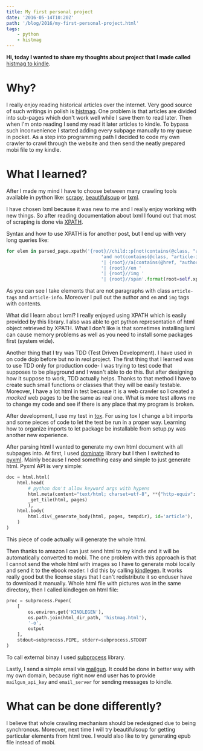 ```yaml
---
title: My first personal project
date: '2016-05-14T10:20Z'
path: '/blog/2016/my-first-personal-project.html'
tags: 
    - python
    - histmag
---
```


**Hi, today I wanted to share my thoughts about project that I made
called** [histmag to
kindle](https://github.com/krzysztofzuraw/histmag_to_kindle).

Why?
====

I really enjoy reading historical articles over the internet. Very good
source of such writings in polish is [histmag](http://histmag.org/). One
problem is that articles are divided into sub-pages which don't work
well while I save them to read later. Then when I'm onto reading I send
my read it later articles to kindle. To bypass such inconvenience I
started adding every subpage manually to my queue in pocket. As a step
into programming path I decided to code my own crawler to crawl through
the website and then send the neatly prepared mobi file to my kindle.

What I learned?
===============

After I made my mind I have to choose between many crawling tools
available in python like: [scrapy](http://scrapy.org/),
[beautifulsoup](https://www.crummy.com/software/BeautifulSoup/) or
[lxml](http://lxml.de/).

I have chosen lxml because it was new to me and I really enjoy working
with new things. So after reading documentation about lxml I found out
that most of scraping is done via
[XPATH](https://developer.mozilla.org/en-US/docs/Web/XPath).

Syntax and how to use XPATH is for another post, but I end up with very
long queries like:

```python
for elem in parsed_page.xpath('{root}//child::p[not(contains(@class, "article-tags")) '
                                   'and not(contains(@class, "article-info"))] '
                                   '| {root}//a[contains(@href, "author")]'
                                   '| {root}//em '
                                   '| {root}//img '
                                   '| {root}//span'.format(root=self.xpath_root)):
```

As you can see I take elements that are not paragraphs with class
`article-tags` and `article-info`. Moreover I pull out the author and
`em` and `img` tags with contents.

What did I learn about lxml? I really enjoyed using XPATH which is
easily provided by this library. I also was able to get python
representation of html object retrieved by XPATH. What I don't like is
that sometimes installing lxml can cause memory problems as well as you
need to install some packages first (system wide).

Another thing that I try was TDD (Test Driven Development). I have used
in on code dojo before but no in *real* project. The first thing that I
learned was to use TDD only for production code- I was trying to test
code that supposes to be playground and I wasn't able to do this. But
after designing how it suppose to work, TDD actually helps. Thanks to
that method I have to create such small functions or classes that they
will be easily testable. Moreover, I have a lot html in test because it
is a web crawler so I created a *mocked* web pages to be the same as
real one. What is more test allows me to change my code and see if there
is any place that my program is broken.

After development, I use my test in
[tox](https://pypi.python.org/pypi/tox). For using tox I change a bit
imports and some pieces of code to let the test be run in a proper way.
Learning how to organize imports to let package be installable from
setup.py was another new experience.

After parsing html I wanted to generate my own html document with all
subpages into. At first, I used
[dominate](https://github.com/Knio/dominate) library but I then I
switched to [pyxml](http://py.readthedocs.io/en/latest/xml.html). Mainly
because I need something easy and simple to just generate html. Pyxml
API is very simple:

```python
doc = html.html(
    html.head(
        # python don't allow keyword args with hypens
        html.meta(content="text/html; charset=utf-8", **{"http-equiv": "Content-Type"}),
        _get_tile(html, pages)
        ),
    html.body(
        html.div(_generate_body(html, pages, tempdir), id='article'),
    )
)
```

This piece of code actually will generate the whole html.

Then thanks to amazon I can just send html to my kindle and it will be
automatically converted to mobi. The one problem with this approach is
that I cannot send the whole html with images so I have to generate mobi
locally and send it to the ebook reader. I did this by calling
[kindlegen](http://www.amazon.com/gp/feature.html?docId=1000765211). It
works really good but the license stays that I can't redistribute it so
enduser have to download it manually. Whole html file with pictures was
in the same directory, then I called kindlegen on html file:

```python
proc = subprocess.Popen(
    [
        os.environ.get('KINDLEGEN'),
        os.path.join(html_dir_path, 'histmag.html'),
        '-o',
        output
    ],
    stdout=subprocess.PIPE, stderr=subprocess.STDOUT
)
```

To call external binay I used
[subprocess](https://docs.python.org/3/library/subprocess.html) library.

Lastly, I send a simple email via [mailgun](https://www.mailgun.com/).
It could be done in better way with my own domain, because right now
end user has to provide `mailgun_api_key` and `email_server` for sending
messages to kindle.

What can be done differently?
=============================

I believe that whole crawling mechanism should be redesigned due to
being synchronous. Moreover, next time I will try beautifulsoup for
getting particular elements from html tree. I would also like to try
generating epub file instead of mobi.

